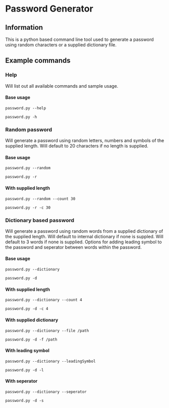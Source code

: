 # Password Generator

## Information
This is a python based command line tool used to generate a password using random characters or a supplied dictionary file.

## Example commands

### Help
Will list out all available commands and sample usage.

#### Base usage
`password.py --help`

`password.py -h`

### Random password
Will generate a password using random letters, numbers and symbols of the supplied length. Will default to 20 characters if no length is supplied. 

#### Base usage
`password.py --random`

`password.py -r`

#### With supplied length
`password.py --random --count 30`

`password.py -r -c 30`

### Dictionary based password
Will generate a password using random words from a supplied dictionary of the supplied length. Will default to internal dictionary if none is suppled. Will default to 3 words if none is supplied. Options for adding leading symbol to the password and seperator between words within the password. 

#### Base usage
`password.py --dictionary`

`password.py -d`

#### With supplied length
`password.py --dictionary --count 4`

`password.py -d -c 4`

#### With supplied dictionary
`password.py --dictionary --file /path`

`password.py -d -f /path`

#### With leading symbol
`password.py --dictionary --leadingSymbol`

`password.py -d -l`

#### With seperator
`password.py --dictionary --seperator`

`password.py -d -s`
